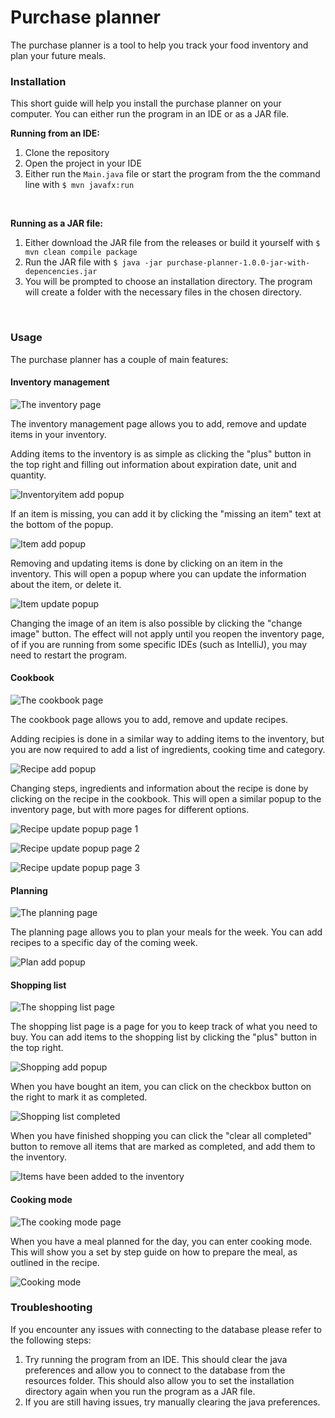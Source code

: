 
<h1> Purchase planner </h1>
The purchase planner is a tool to help you track your food inventory and plan your future meals.

<h3> Installation </h3>
This short guide will help you install the purchase planner on your computer. You can either run the program in an IDE or as a JAR file.

</br>

**Running from an IDE:**
1. Clone the repository
2. Open the project in your IDE
3. Either run the `Main.java` file or start the program from the the command line with `$ mvn javafx:run`

</br>

**Running as a JAR file:**
1. Either download the JAR file from the releases or build it yourself with `$ mvn clean compile package`
2. Run the JAR file with `$ java -jar purchase-planner-1.0.0-jar-with-depencencies.jar`
3. You will be prompted to choose an installation directory. The program will create a folder with the necessary files in the chosen directory.

</br>

<h3> Usage </h3>
The purchase planner has a couple of main features:

<h4>Inventory management</h4>

![The inventory page](/assets/inventory-main.png)

The inventory management page allows you to add, remove and update items in your inventory. 

Adding items to the inventory is as simple as clicking the "plus" button in the top right and filling out information about expiration date, unit and quantity. 

![Inventoryitem add popup](/assets/inventory-add.png)

If an item is missing, you can add it by clicking the "missing an item" text at the bottom of the popup.

![Item add popup](/assets/inventory-item-add.png)

Removing and updating items is done by clicking on an item in the inventory. This will open a popup where you can update the information about the item, or delete it. 

![Item update popup](/assets/inventory-popup.png)

Changing the image of an item is also possible by clicking the "change image" button. The effect will not apply until you reopen the inventory page, of if you are running from some specific IDEs (such as IntelliJ), you may need to restart the program.

<h4>Cookbook</h4>

![The cookbook page](/assets/cookbook-main.png)

The cookbook page allows you to add, remove and update recipes. 

Adding recipies is done in a similar way to adding items to the inventory, but you are now required to add a list of ingredients, cooking time and category.

![Recipe add popup](/assets/cookbook-add.png)

Changing steps, ingredients and information about the recipe is done by clicking on the recipe in the cookbook. This will open a similar popup to the inventory page, but with more pages for different options.

![Recipe update popup page 1](/assets/cookbook-popup-1.png)

![Recipe update popup page 2](/assets/cookbook-popup-2.png)

![Recipe update popup page 3](/assets/cookbook-popup-3.png)



<h4>Planning</h4>

![The planning page](/assets/plan-main.png)

The planning page allows you to plan your meals for the week. You can add recipes to a specific day of the coming week.

![Plan add popup](/assets/plan-add.png)


<h4>Shopping list</h4>

![The shopping list page](/assets/shopping-main.png)

The shopping list page is a page for you to keep track of what you need to buy. You can add items to the shopping list by clicking the "plus" button in the top right.

![Shopping add popup](/assets/shopping-add.png)

When you have bought an item, you can click on the checkbox button on the right to mark it as completed.

![Shopping list completed](/assets/shopping-items-completed.png)

When you have finished shopping you can click the "clear all completed" button to remove all items that are marked as completed, and add them to the inventory.

![Items have been added to the inventory](/assets/shopping-items-added.png)


<h4>Cooking mode</h4>

![The cooking mode page](/assets/cooking-main.png)

When you have a meal planned for the day, you can enter cooking mode. This will show you a set by step guide on how to prepare the meal, as outlined in the recipe.

![Cooking mode](/assets/cooking-step.png)


<h3> Troubleshooting </h3>
If you encounter any issues with connecting to the database please refer to the following steps:

1. Try running the program from an IDE. This should clear the java preferences and allow you to connect to the database from the resources folder. This should also allow you to set the installation directory again when you run the program as a JAR file.
2.  If you are still having issues, try manually clearing the java preferences.
